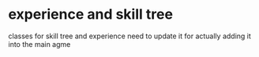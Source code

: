 # experience and skill tree
classes for skill tree and experience
need to update it for actually adding it into the main agme
